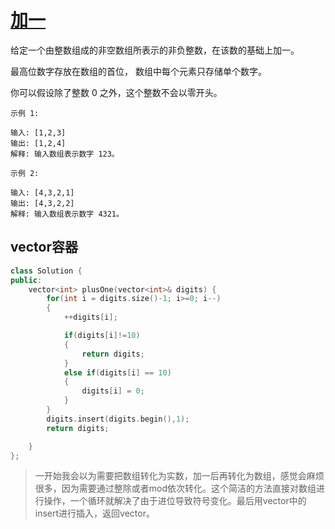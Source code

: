 # [加一](https://leetcode-cn.com/leetbook/read/top-interview-questions-easy/x2cv1c/)
给定一个由整数组成的非空数组所表示的非负整数，在该数的基础上加一。

最高位数字存放在数组的首位， 数组中每个元素只存储单个数字。

你可以假设除了整数 0 之外，这个整数不会以零开头。

```
示例 1:

输入: [1,2,3]
输出: [1,2,4]
解释: 输入数组表示数字 123。
```
```
示例 2:

输入: [4,3,2,1]
输出: [4,3,2,2]
解释: 输入数组表示数字 4321。
```

## vector容器
```C++
class Solution {
public:
    vector<int> plusOne(vector<int>& digits) {
        for(int i = digits.size()-1; i>=0; i--)
        {
            ++digits[i];

            if(digits[i]!=10)
            {
                return digits;
            }
            else if(digits[i] == 10)
            {
                digits[i] = 0;
            }
        }
        digits.insert(digits.begin(),1);
        return digits;

    }
};
```
> 一开始我会以为需要把数组转化为实数，加一后再转化为数组，感觉会麻烦很多，因为需要通过整除或者mod依次转化。这个简洁的方法直接对数组进行操作，一个循环就解决了由于进位导致符号变化。最后用vector中的insert进行插入，返回vector。
